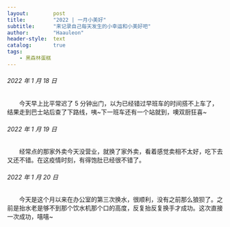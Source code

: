 ```yaml
---
layout:        post
title:         "2022 | 一月小美好"
subtitle:      "来记录自己每天发生的小幸运和小美好吧"
author:        "Haauleon"
header-style:  text
catalog:       true
tags:
    - 黑森林蛋糕
---
```


###### 2022 年 1 月 18 日
&emsp;&emsp;今天早上比平常迟了 5 分钟出门，以为已经错过早班车的时间搭不上车了，结果走到巴士站后查了下路线，咦~下一班车还有一个站就到，噢双厨狂喜~

###### 2022 年 1 月 19 日
&emsp;&emsp;经常点的那家外卖今天没营业，就换了家外卖，看着感觉卖相不太好，吃下去又还不错。在这疫情时刻，有得饱肚已经很不错了。

###### 2022 年 1 月 20 日
&emsp;&emsp;今天是这个月以来在办公室的第三次换水，很顺利，没有之前那么狼狈了。之前是抬水老是够不到那个饮水机那个口的高度，反复抬反复换手才成功。这次直接一次成功，嘻嘻~